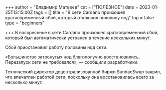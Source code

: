 +++
author = "Владимир Матвеев"
cat = ["ПОЛЕЗНОЕ"]
date = 2023-01-25T13:15:00Z
tags = []
title = "В сети Cardano произошел кратковременный сбой, который отключил половину нод"
top = false
type = "beginners"

+++
В воскресенье в сети Cardano произошел кратковременный сбой, который был автоматически устранен в течение нескольких минут.

Сбой приостановил работу половины нод сети.

«Большинство затронутых нод благополучно восстановились. Перезапуск сети не требовался», — сообщили разработчики.

Технический директор децентрализованной биржи SundaeSwap заявил, что впечатлен работой сети, поскольку она восстановилась всего за несколько минут.